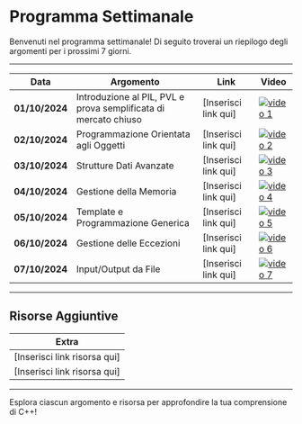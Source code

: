 # Programma Settimanale

Benvenuti nel programma settimanale! Di seguito troverai un riepilogo degli argomenti per i prossimi 7 giorni.

---

| **Data**       | **Argomento**                | **Link**                  | **Video**                                  |
|----------------|------------------------------|---------------------------|--------------------------------------------|
| **01/10/2024** | Introduzione al PIL, PVL e prova semplificata di mercato chiuso            | [Inserisci link qui]      | [![video 1](https://img.youtube.com/vi/ID_VIDEO_1/0.jpg)](https://www.youtube.com/watch?v=ID_VIDEO_1) |
| **02/10/2024** | Programmazione Orientata agli Oggetti | [Inserisci link qui]      | [![video 2](https://img.youtube.com/vi/ID_VIDEO_2/0.jpg)](https://www.youtube.com/watch?v=ID_VIDEO_2) |
| **03/10/2024** | Strutture Dati Avanzate      | [Inserisci link qui]      | [![video 3](https://img.youtube.com/vi/ID_VIDEO_3/0.jpg)](https://www.youtube.com/watch?v=ID_VIDEO_3) |
| **04/10/2024** | Gestione della Memoria       | [Inserisci link qui]      | [![video 4](https://img.youtube.com/vi/ID_VIDEO_4/0.jpg)](https://www.youtube.com/watch?v=ID_VIDEO_4) |
| **05/10/2024** | Template e Programmazione Generica | [Inserisci link qui]      | [![video 5](https://img.youtube.com/vi/ID_VIDEO_5/0.jpg)](https://www.youtube.com/watch?v=ID_VIDEO_5) |
| **06/10/2024** | Gestione delle Eccezioni     | [Inserisci link qui]      | [![video 6](https://img.youtube.com/vi/ID_VIDEO_6/0.jpg)](https://www.youtube.com/watch?v=ID_VIDEO_6) |
| **07/10/2024** | Input/Output da File         | [Inserisci link qui]      | [![video 7](https://img.youtube.com/vi/ID_VIDEO_7/0.jpg)](https://www.youtube.com/watch?v=ID_VIDEO_7) |

---

## Risorse Aggiuntive

| **Extra**                       |
|---------------------------------|
| [Inserisci link risorsa qui]    |
| [Inserisci link risorsa qui]    |

---

Esplora ciascun argomento e risorsa per approfondire la tua comprensione di C++!
